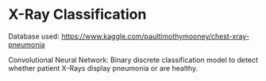 # X-Ray Classification

Database used: https://www.kaggle.com/paultimothymooney/chest-xray-pneumonia

Convolutional Neural Network: Binary discrete classification model to detect whether patient X-Rays display pneumonia or are healthy.

<A more detailed description will be placed here>
